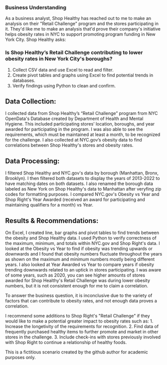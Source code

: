 ### Business Understanding


As a business analyst, Shop Healthy has reached out to me to make an analysis on their "Retail Challenge" program and the stores participating in it. They'd like me to make an analysis that'd prove their company's initiative helps obesity rates in NYC to support promoting program funding in New York City. 
Shop Healthy asks:

### Is Shop Healthy’s Retail Challenge contributing to lower obesity rates in New York City's boroughs?

1. Collect CSV data and use Excel to read and filter.
2. Create pivot tables and graphs using Excel to find potential trends in databases.
3. Verify findings using Python to clean and confirm.







## Data Collection:

I collected data from Shop Healthy’s “Retail Challenge” program from NYC OpenData's Database created by Department of Health and Mental Hygiene. This included participating stores’ location, boroughs, and year awarded for participating in the program. I was also able to see the requirements, which must be maintained at least a month, to be recognized for the challenge. I also collected at NYC.gov’s obesity data to find correlations between Shop Healthy's stores and obesity rates.

## Data Processing:

I filtered Shop Healthy and NYC.gov's data by borough (Manhattan, Bronx, Brooklyn). I then filtered both datasets to display the years of 2013-2022 to have matching dates on both datasets. I also renamed the borough data labeled as New York on Shop Healthy's data to Manhattan after veryfing zip codes for formatting purposes. I compared NYC.gov's Obesity vs Year and Shop Right's Year Awarded (received an award for participating and maintaining qualifiers for a month) vs Year.

## Results & Recommendations:


On Excel, I created line, bar graphs and pivot tables to find trends between the obesity and Shop Healthy data. I used Python to verify correctness of the maximum, minimum, and totals within NYC.gov and Shop Right's data. I looked at the Obesity vs Year to find if obesity was trending upwards or downwards and I found that obesity numbers fluctuate throughout the years as shown on the maximum and minimum numbers mostly being different years. I also looked at Year Awarded vs Year to compare years if obesity trending downwards related to an uptick in stores participating. I was aware of some years, such as 2020, you can see higher amounts of stores awarded for Shop Healthy's Retail Challenge was during lower obesity numbers, but it is not consistent enough for me to claim a correlation. 


To answer the business question, it is inconclusive due to the variety of factors that can contribute to obesity rates, and not enough data proves a correlation.

I recommend some additions to Shop Right's "Retail Challenge" if they would like to make a potential greater impact to obesity rates such as:
    1. Increase the longetivity of the requirements for recognition.
    2. Find data of frequently purchased healthy items to further promote and market in other stores in the challenge.
    3. Include check-ins with stores previously involved with Shop Right to continue a relationship of healthy foods.



This is a fictitious scenario created by the github author for academic purposes only.